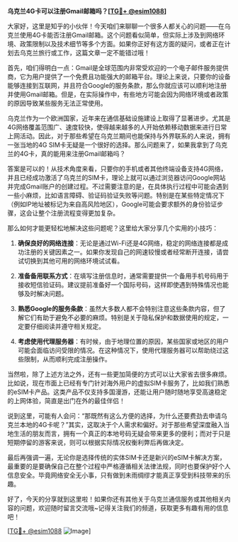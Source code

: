 **乌克兰4G卡可以注册Gmail邮箱吗？[[TG💪+ @esim1088](https://t.me/s/esim1088)]**

大家好，这里是知乎的小伙伴！今天咱们来聊聊一个很多人都关心的问题——在乌克兰使用4G卡能否注册Gmail邮箱。这个问题看似简单，但实际上涉及到网络环境、政策限制以及技术细节等多个方面。如果你正好有这方面的疑问，或者正在计划去乌克兰旅行或工作，这篇文章一定不能错过哦！

首先，咱们得明白一点：Gmail是全球范围内非常受欢迎的一个电子邮件服务提供商，它为用户提供了一个免费且功能强大的邮箱平台。理论上来说，只要你的设备能够连接到互联网，并且符合Google的服务条款，那么你就应该可以顺利地注册并使用Gmail邮箱。但是，在实际操作中，有些地方可能会因为网络环境或者政策的原因导致某些服务无法正常使用。

乌克兰作为一个欧洲国家，近年来在通信基础设施建设上取得了显著进步。尤其是4G网络覆盖范围广、速度较快，使得越来越多的人开始依赖移动数据来进行日常上网活动。因此，对于那些希望在乌克兰期间也能保持与外界联系的人来说，拥有一张当地的4G SIM卡无疑是一个很好的选择。那么问题来了，如果我拿到了乌克兰的4G卡，真的能用来注册Gmail邮箱吗？

答案是可以的！从技术角度来看，只要你的手机或者其他终端设备支持4G网络，并且已经成功激活了乌克兰的SIM卡，理论上就可以通过浏览器访问Google网站并完成Gmail账户的创建过程。不过需要注意的是，在具体执行过程中可能会遇到一些小麻烦，比如语言障碍、验证码验证失败等问题。特别是在某些特定情况下（例如IP地址被标记为来自高风险地区），Google可能会要求额外的身份验证步骤，这会让整个注册流程变得更加复杂。

那么如何才能更轻松地解决这些问题呢？这里给大家分享几个实用的小技巧：

1. **确保良好的网络连接**：无论是通过Wi-Fi还是4G网络，稳定的网络连接都是成功注册的关键因素之一。如果你发现自己的网速较慢或者经常断开连接，请尝试切换到其他可用的网络环境试试看。

2. **准备备用联系方式**：在填写注册信息时，通常需要提供一个备用手机号码用于接收短信验证码。建议提前准备好一个国际号码，这样即使遇到特殊情况也能够及时解决问题。

3. **熟悉Google的服务条款**：虽然大多数人都不会特别注意这些条款内容，但了解它们有助于避免不必要的麻烦。特别是关于隐私保护和数据使用的规定，一定要仔细阅读并遵守相关规定。

4. **考虑使用代理服务器**：有时候，由于地理位置的原因，某些国家或地区的用户可能会面临访问受限的情况。在这种情况下，使用代理服务器可以帮助绕过这些限制，从而顺利完成注册操作。

当然啦，除了上述方法之外，还有一些更加简便的方式可以让大家省去很多麻烦。比如说，现在市面上已经有专门针对海外用户的虚拟SIM卡服务了，比如我们熟悉的eSIM卡产品。这类产品不仅支持多国漫游，还能让用户随时随地享受高速稳定的上网体验，简直是出门在外的最佳伴侣！

说到这里，可能有人会问：“那既然有这么方便的选择，为什么还要费劲去申请乌克兰本地的4G卡呢？”其实，这取决于个人需求和偏好。对于那些希望深度融入当地生活的朋友而言，拥有一个真正的本地号码无疑会带来更多的便利；而对于只是短期停留的游客来说，则可以根据实际情况权衡利弊后再做决定。

最后再强调一遍，无论你是选择传统的实体SIM卡还是新兴的eSIM卡解决方案，最重要的是要确保自己在整个过程中严格遵循相关法律法规，同时也要保护好个人信息安全。毕竟网络安全无小事，只有做到未雨绸缪才能真正享受到科技带来的乐趣。

好了，今天的分享就到这里啦！如果你还有其他关于乌克兰通信服务或其他相关内容的问题，欢迎随时留言交流哦~记得关注我们的频道，获取更多有趣有用的信息吧！

[[TG💪+ @esim1088](https://t.me/s/esim1088) ![Image](https://i.postimg.cc/4NQfJmqS/Snipaste-2025-05-13-00-14-12.png)]